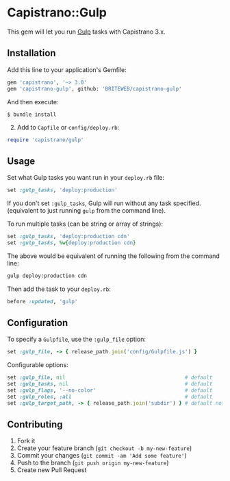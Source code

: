 # Capistrano::Gulp

This gem will let you run [Gulp](http://gulptjs.com/) tasks with Capistrano 3.x.

## Installation

Add this line to your application's Gemfile:

```bash
gem 'capistrano', '~> 3.0'
gem 'capistrano-gulp', github: 'BRITEWEB/capistrano-gulp'
```

And then execute:

```
$ bundle install
```

2. Add to `Capfile` or `config/deploy.rb`:

```ruby
require 'capistrano/gulp'
```

## Usage

Set what Gulp tasks you want run in your `deploy.rb` file:

```ruby
set :gulp_tasks, 'deploy:production'
```

If you don't set `:gulp_tasks`, Gulp will run without any task specified. (equivalent to just running `gulp` from the command line).

To run multiple tasks (can be string or array of strings):

```ruby
set :gulp_tasks, 'deploy:production cdn'
set :gulp_tasks, %w{deploy:production cdn}
```

The above would be equivalent of running the following from the command line:

```bash
gulp deploy:production cdn
```

Then add the task to your `deploy.rb`:

```ruby
before :updated, 'gulp'
```

## Configuration

To specify a `Gulpfile`, use the `:gulp_file` option:

```ruby
set :gulp_file, -> { release_path.join('config/Gulpfile.js') }
```

Configurable options:

```ruby
set :gulp_file, nil                                       # default
set :gulp_tasks, nil                                      # default
set :gulp_flags, '--no-color'                             # default
set :gulp_roles, :all                                     # default
set :gulp_target_path, -> { release_path.join('subdir') } # default not set
```

## Contributing

1. Fork it
2. Create your feature branch (`git checkout -b my-new-feature`)
3. Commit your changes (`git commit -am 'Add some feature'`)
4. Push to the branch (`git push origin my-new-feature`)
5. Create new Pull Request
